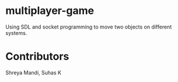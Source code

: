# multiplayer-game
Using SDL and socket programming to move two objects on different systems.

# Contributors
Shreya Mandi, 
Suhas K
